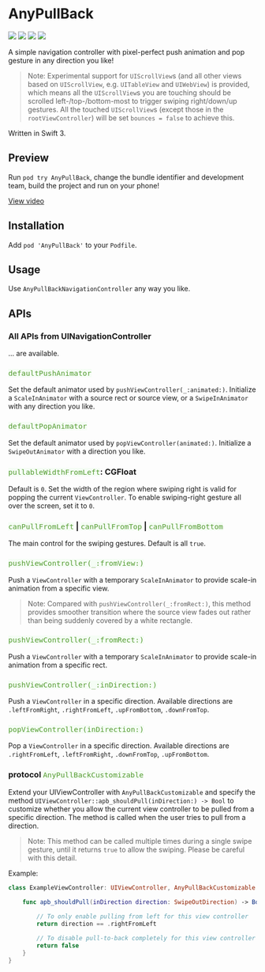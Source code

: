 # AnyPullBack
[![](https://img.shields.io/cocoapods/v/AnyPullBack.svg)](#)
[![](https://img.shields.io/cocoapods/p/AnyPullBack.svg)](#)
[![](https://img.shields.io/cocoapods/l/AnyPullBack.svg)](#)
[![](https://img.shields.io/github/stars/vhyme/AnyPullBack.svg?style=social&label=Star)](#)

A simple navigation controller with pixel-perfect push animation and pop gesture in any direction you like!

> Note: Experimental support for `UIScrollView`s (and all other views based on `UIScrollView`, e.g. `UITableView` and `UIWebView`) is provided, which means all the `UIScrollView`s you are touching should be scrolled left-/top-/bottom-most to trigger swiping right/down/up gestures. All the touched `UIScrollView`s (except those in the `rootViewController`) will be set `bounces = false` to achieve this.

Written in Swift 3.

## Preview

Run `pod try AnyPullBack`, change the bundle identifier and development team, build the project and run on your phone!

[View video](https://raw.githubusercontent.com/vhyme/AnyPullBack/master/preview.mp4)

## Installation

Add `pod 'AnyPullBack'` to your `Podfile`.

## Usage

Use `AnyPullBackNavigationController` any way you like.

## APIs

### All APIs from UINavigationController

... are available.

### `defaultPushAnimator`

Set the default animator used by `pushViewController(_:animated:)`. Initialize a `ScaleInAnimator` with a source rect or source view, or a `SwipeInAnimator` with any direction you like.

### `defaultPopAnimator`

Set the default animator used by `popViewController(animated:)`. Initialize a `SwipeOutAnimator` with a direction you like.

### `pullableWidthFromLeft`: CGFloat

Default is `0`. Set the width of the region where swiping right is valid for popping the current `ViewController`. To enable swiping-right gesture all over the screen, set it to `0`.

### `canPullFromLeft` | `canPullFromTop` | `canPullFromBottom`

The main control for the swiping gestures. Default is all `true`.

### `pushViewController(_:fromView:)`

Push a `ViewController` with a temporary `ScaleInAnimator` to provide scale-in animation from a specific view. 

> Note: Compared with `pushViewController(_:fromRect:)`, this method provides smoother transition where the source view fades out rather than being suddenly covered by a white rectangle. 

### `pushViewController(_:fromRect:)`

Push a `ViewController` with a temporary `ScaleInAnimator` to provide scale-in animation from a specific rect.

### `pushViewController(_:inDirection:)`

Push a `ViewController` in a specific direction. Available directions are `.leftFromRight`, `.rightFromLeft`, `.upFromBottom`, `.downFromTop`.

### `popViewController(inDirection:)`

Pop a `ViewController` in a specific direction. Available directions are `.rightFromLeft`, `.leftFromRight`, `.downFromTop`, `.upFromBottom`.

### protocol `AnyPullBackCustomizable`

Extend your UIViewController with `AnyPullBackCustomizable` and specify the method `UIViewController::apb_shouldPull(inDirection:) -> Bool` to customize whether you allow the current view controller to be pulled from a specific direction. The method is called when the user tries to pull from a direction. 

> Note: This method can be called multiple times during a single swipe gesture, until it returns `true` to allow the swiping. Please be careful with this detail.

Example: 

```swift
class ExampleViewController: UIViewController, AnyPullBackCustomizable {
    
    func apb_shouldPull(inDirection direction: SwipeOutDirection) -> Bool {

        // To only enable pulling from left for this view controller
        return direction == .rightFromLeft

        // To disable pull-to-back completely for this view controller
        return false
    }
}
```

<style>
    h3 code {
        font-weight: normal;
        font-size: 90% !important;
        color: #549c31;
        background: #f5fdf5 !important;
    }
</style>